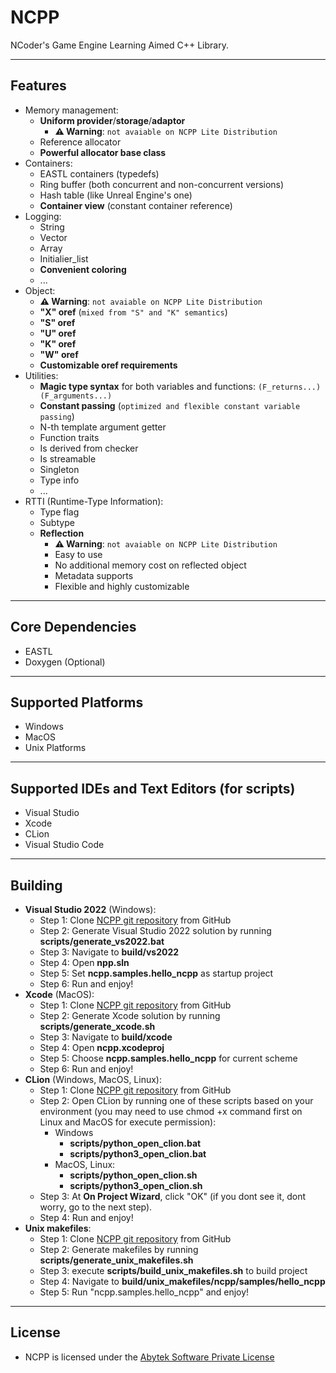 # NCPP
NCoder's Game Engine Learning Aimed C++ Library.

---

## Features
+ Memory management:
  + **Uniform provider**/**storage**/**adaptor**
      + **⚠️ Warning**: `not avaiable on NCPP Lite Distribution`
  + Reference allocator
  + **Powerful allocator base class**
+ Containers:
  + EASTL containers (typedefs)
  + Ring buffer (both concurrent and non-concurrent versions)
  + Hash table (like Unreal Engine's one)
  + **Container view** (constant container reference)
+ Logging:
  + String
  + Vector
  + Array
  + Initialier_list
  + **Convenient coloring**
  + ...
+ Object:
    + **⚠️ Warning**: `not avaiable on NCPP Lite Distribution`
    + **"X" oref** (`mixed from "S" and "K" semantics`)
    + **"S" oref**
    + **"U" oref**
    + **"K" oref**
    + **"W" oref**
    + **Customizable oref requirements**
+ Utilities:
  + **Magic type syntax** for both variables and functions: `(F_returns...)(F_arguments...)`
  + **Constant passing** (`optimized and flexible constant variable passing`)
  + N-th template argument getter
  + Function traits
  + Is derived from checker
  + Is streamable
  + Singleton
  + Type info
  + ...
+ RTTI (Runtime-Type Information):
  + Type flag
  + Subtype
  + **Reflection**
    + **⚠️ Warning**: `not avaiable on NCPP Lite Distribution`
    + Easy to use
    + No additional memory cost on reflected object
    + Metadata supports
    + Flexible and highly customizable

---

## Core Dependencies
+ EASTL
+ Doxygen (Optional)

---

## Supported Platforms
  + Windows
  + MacOS
  + Unix Platforms

---

## Supported IDEs and Text Editors (for scripts)
  + Visual Studio
  + Xcode
  + CLion
  + Visual Studio Code

---

## Building
  + **Visual Studio 2022** (Windows):
    + Step 1: Clone [NCPP git repository](https://github.com/Abytek/NCPP) from GitHub
    + Step 2: Generate Visual Studio 2022 solution by running **scripts/generate_vs2022.bat**
    + Step 3: Navigate to **build/vs2022**
    + Step 4: Open **npp.sln**
    + Step 5: Set **ncpp.samples.hello_ncpp** as startup project
    + Step 6: Run and enjoy!
  + **Xcode** (MacOS):
    + Step 1: Clone [NCPP git repository](https://github.com/Abytek/NCPP) from GitHub
    + Step 2: Generate Xcode solution by running **scripts/generate_xcode.sh**
    + Step 3: Navigate to **build/xcode**
    + Step 4: Open **ncpp.xcodeproj**
    + Step 5: Choose **ncpp.samples.hello_ncpp** for current scheme
    + Step 6: Run and enjoy!
  + **CLion** (Windows, MacOS, Linux):
    + Step 1: Clone [NCPP git repository](https://github.com/Abytek/NCPP) from GitHub
    + Step 2: Open CLion by running one of these scripts based on your environment (you may need to use chmod +x command first on Linux and MacOS for execute permission):
      + Windows
        + **scripts/python_open_clion.bat**
        + **scripts/python3_open_clion.bat**
      + MacOS, Linux:
        + **scripts/python_open_clion.sh**
        + **scripts/python3_open_clion.sh** 
    + Step 3: At **On Project Wizard**, click "OK" (if you dont see it, dont worry, go to the next step).
    + Step 4: Run and enjoy!
  + **Unix makefiles**:
    + Step 1: Clone [NCPP git repository](https://github.com/Abytek/NCPP) from GitHub
    + Step 2: Generate makefiles by running **scripts/generate_unix_makefiles.sh**
    + Step 3: execute **scripts/build_unix_makefiles.sh** to build project
    + Step 4: Navigate to **build/unix_makefiles/ncpp/samples/hello_ncpp**
    + Step 5: Run "ncpp.samples.hello_ncpp" and enjoy!

---

## License
+ NCPP is licensed under the [Abytek Software Private License](https://github.com/Abytek/NCPP/blob/main/LICENSE)
